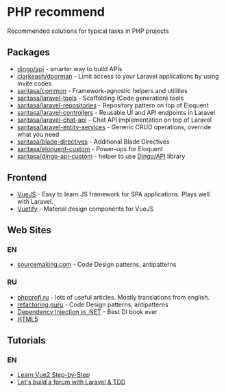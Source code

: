 # PHP recommend
Recommended solutions for typical tasks in PHP projects

## Packages
* [dingo/api](https://github.com/dingo/api) - smarter way to build APIs
* [clarkeash/doorman](https://github.com/clarkeash/doorman) - Limit access to your Laravel applications by using invite codes
* [saritasa/common](https://github.com/Saritasa/php-common) - Framework-agnostic helpers and utilities
* [saritasa/laravel-tools](https://github.com/Saritasa/php-laravel-tools) - Scaffolding (Code generation) tools
* [saritasa/laravel-repositories](https://github.com/Saritasa/php-laravel-repositories) - Repository pattern on top of Eloquent
* [saritasa/laravel-controllers](https://github.com/Saritasa/php-laravel-controllers) - Reusable UI and API endpoints in Laravel
* [saritasa/laravel-chat-api](https://github.com/Saritasa/php-laravel-chat-api) - Chat API implementation on top of Laravel
* [saritasa/laravel-entity-services](https://github.com/Saritasa/php-laravel-entity-services) - Generic CRUD operations, override what you need
* [saritasa/blade-directives](https://github.com/Saritasa/php-blade-directives) - Additional Blade Directives
* [saritasa/eloquent-custom](https://github.com/Saritasa/php-eloquent-custom) - Power-ups for Eloquent
* [saritasa/dingo-api-custom](https://github.com/Saritasa/php-dingo-api-custom) - helper to use [Dingo/API](https://github.com/dingo/api) library

## Frontend
* [VueJS](https://vuejs.org/) - Easy to learn JS framework for SPA applications. Plays well with Laravel.
* [Vuetify](https://vuetifyjs.com) - Material design components for VueJS

## Web Sites
### EN
* [sourcemaking.com](https://sourcemaking.com/) - Code Design patterns, antipatterns

### RU
* [phpprofi.ru](https://phpprofi.ru) - lots of useful articles. Mostly translations from english.
* [refactoring.guru](https://refactoring.guru/ru) - Code Design patterns, antipatterns
* [Dependency Injection in .NET](https://smarly.net/dependency-injection-in-net) - Best DI book ever
* [HTML5](https://smarly.net/html5)

## Tutorials
### EN
* [Learn Vue2 Step-by-Step](https://laracasts.com/series/learn-vue-2-step-by-step/)
* [Let's build a forum with Laravel & TDD](https://laracasts.com/series/lets-build-a-forum-with-laravel)
